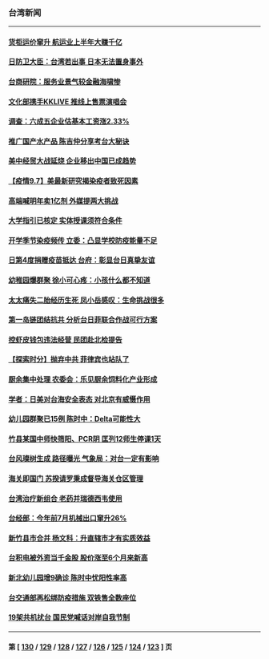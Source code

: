 ### 台湾新闻
---
#### [货柜运价窜升 航运业上半年大赚千亿](../../pages/ncid1349361/n13217171.md) 
#### [日防卫大臣：台湾若出事 日本无法置身事外](../../pages/ncid1349361/n13217032.md) 
#### [台商研院：服务业景气较金融海啸惨](../../pages/ncid1349361/n13217173.md) 
#### [文化部携手KKLIVE 推线上售票演唱会](../../pages/ncid1349361/n13217084.md) 
#### [调查：六成五企业估基本工资涨2.33%](../../pages/ncid1349361/n13217090.md) 
#### [推广国产水产品 陈吉仲分享考台大秘诀](../../pages/ncid1349361/n13217088.md) 
#### [美中经贸大战延烧 企业移出中国已成趋势](../../pages/ncid1349361/n13216949.md) 
#### [【疫情9.7】美最新研究揭染疫者致死因素](../../pages/ncid1349361/n13216485.md) 
#### [高端喊明年卖1亿剂 外媒提两大挑战](../../pages/ncid1349361/n13216955.md) 
#### [大学指引已核定 实体授课须符合条件](../../pages/ncid1349361/n13216957.md) 
#### [开学季节染疫频传 立委：凸显学校防疫能量不足](../../pages/ncid1349361/n13216959.md) 
#### [日第4度捐赠疫苗抵达 台府：彰显台日真挚友谊](../../pages/ncid1349361/n13216726.md) 
#### [幼稚园爆群聚 徐小可心疼：小孩什么都不知道](../../pages/ncid1349361/n13216509.md) 
#### [太太痛失二胎经历生死 凤小岳感叹：生命挑战很多](../../pages/ncid1349361/n13216616.md) 
#### [第一岛链团结抗共 分析台日菲联合作战可行方案](../../pages/ncid1349361/n13216438.md) 
#### [控虾皮钱包违法经营 民团赴北检提告](../../pages/ncid1349361/n13216772.md) 
#### [【探索时分】抛弃中共 菲律宾也站队了](../../pages/ncid1349361/n13210684.md) 
#### [厨余集中处理 农委会：乐见厨余饲料化产业形成](../../pages/ncid1349361/n13216715.md) 
#### [学者：日美对台海安全表态 对北京有威慑作用](../../pages/ncid1349361/n13215935.md) 
#### [幼儿园群聚已15例 陈时中：Delta可能性大](../../pages/ncid1349361/n13216179.md) 
#### [竹县某国中师快筛阳、PCR阴 匡列12师生停课1天](../../pages/ncid1349361/n13215971.md) 
#### [台风璨树生成 路径曝光 气象局：对台一定有影响](../../pages/ncid1349361/n13215819.md) 
#### [海关即国门 苏揆请罗秉成督导海关仓区管理](../../pages/ncid1349361/n13215005.md) 
#### [台湾治疗新组合 老药并瑞德西韦使用](../../pages/ncid1349361/n13214408.md) 
#### [台经部：今年前7月机械出口窜升26%](../../pages/ncid1349361/n13214391.md) 
#### [新竹县市合并 杨文科：升直辖市才有实质效益](../../pages/ncid1349361/n13214374.md) 
#### [台积电被外资当千金股 股价涨至6个月来新高](../../pages/ncid1349361/n13214412.md) 
#### [新北幼儿园增9确诊 陈时中忧阳性率高](../../pages/ncid1349361/n13214593.md) 
#### [台交通部再松绑防疫措施 双铁售全数座位](../../pages/ncid1349361/n13214515.md) 
#### [19架共机扰台 国民党喊话对岸自我节制](../../pages/ncid1349361/n13214496.md) 

---
#### 第 [ [130](./130.md) / [129](./129.md) / [128](./128.md) / [127](./127.md) / [126](./126.md) / [125](./125.md) / [124](./124.md) / [123](./123.md) ] 页
